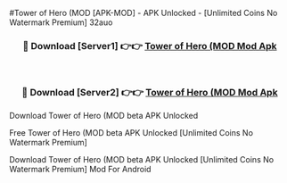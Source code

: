 #Tower of Hero (MOD [APK-MOD] - APK Unlocked - [Unlimited Coins No Watermark Premium] 32auo



<div align="center">

<h3>🔴 Download [Server1] 👉👉 <a href="https://momento.my/?title=Tower_of_Hero_(MOD">Tower of Hero (MOD Mod Apk</a></h3><br>

<h3>🔴 Download [Server2] 👉👉 <a href="https://momento.my/?title=Tower_of_Hero_(MOD">Tower of Hero (MOD Mod Apk</a></h3>
</div>



Download Tower of Hero (MOD beta APK Unlocked

Free Tower of Hero (MOD beta APK Unlocked [Unlimited Coins No Watermark Premium]

Download Tower of Hero (MOD beta APK Unlocked [Unlimited Coins No Watermark Premium] Mod For Android
